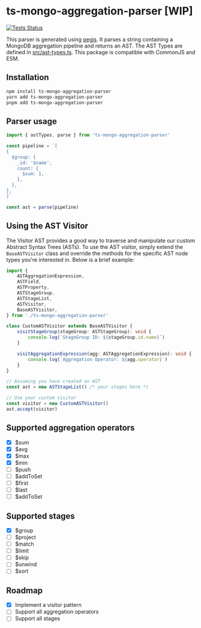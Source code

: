 # ts-mongo-aggregation-parser [WIP]

[![Tests Status](https://github.com/estebgonza/ts-mongo-aggregation-parser/actions/workflows/tests.yaml/badge.svg)](https://github.com/estebgonza/ts-mongo-aggregation-parser/actions/workflows/tests.yaml/badge.svg)

This parser is generated using [pegjs](https://pegjs.org/). It parses a string containing a MongoDB aggregation pipeline and returns an AST.
The AST Types are defined in [src/ast-types.ts](src/ast-types.ts).
This package is compatible with CommonJS and ESM.

## Installation

```bash
npm install ts-mongo-aggregation-parser
yarn add ts-mongo-aggregation-parser
pnpm add ts-mongo-aggregation-parser
```

## Parser usage

```typescript
import { astTypes, parse } from 'ts-mongo-aggregation-parser'

const pipeline = `[
{
  $group: {
    _id: '$name',
    count: {
      $sum: 1,
    },
  },
},
]`

const ast = parse(pipeline)
```

## Using the AST Visitor

The Visitor AST provides a good way to traverse and manipulate our custom Abstract Syntax Trees (ASTs). To use the AST visitor, simply extend the `BaseASTVisitor` class and override the methods for the specific AST node types you're interested in. Below is a brief example:

```typescript
import {
	ASTAggregationExpression,
	ASTField,
	ASTProperty,
	ASTStageGroup,
	ASTStageList,
	ASTVisitor,
	BaseASTVisitor,
} from './ts-mongo-aggregation-parser'

class CustomASTVisitor extends BaseASTVisitor {
	visitStageGroup(stageGroup: ASTStageGroup): void {
		console.log(`StageGroup ID: ${stageGroup.id.name}`)
	}

	visitAggregationExpression(agg: ASTAggregationExpression): void {
		console.log(`Aggregation Operator: ${agg.operator}`)
	}
}

// Assuming you have created an AST
const ast = new ASTStageList() /* your stages here */

// Use your custom visitor
const visitor = new CustomASTVisitor()
ast.accept(visitor)
```

## Supported aggregation operators

- [x] $sum
- [x] $avg
- [x] $max
- [x] $min
- [ ] $push
- [ ] $addToSet
- [ ] $first
- [ ] $last
- [ ] $addToSet

## Supported stages

- [x] $group
- [ ] $project
- [ ] $match
- [ ] $limit
- [ ] $skip
- [ ] $unwind
- [ ] $sort

## Roadmap

- [x] Implement a visitor pattern
- [ ] Support all aggregation operators
- [ ] Support all stages
